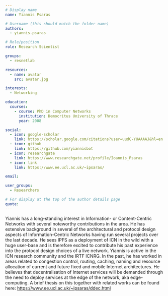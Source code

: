 ```yaml
---
# Display name
name: Yiannis Psaras

# Username (this should match the folder name)
authors:
  - yiannis-psaras

# Role/position
role: Research Scientist

groups:
  - resnetlab

resources:
  - name: avatar
    src: avatar.jpg

interests:
  - Networking

education:
  courses:
    - course: PhD in Computer Networks
      institution: Democritus University of Thrace
      year: 2008

social:
  - icon: google-scholar
    link: https://scholar.google.com/citations?user=uudC-YUAAAAJ&hl=en
  - icon: github
    link: https://github.com/yiannisbot
  - icon: researchgate
    link: https://www.researchgate.net/profile/Ioannis_Psaras
  - icon: link
    link: https://www.ee.ucl.ac.uk/~ipsaras/

email:

user_groups:
  - Researchers

# For display at the top of the author details page
quote:
---
```


Yiannis has a long-standing interest in Information- or Content-Centric Networks with several noteworthy contributions in the area. He has extensive background in several of the architectural and protocol design aspects of Information-Centric Networks having run several projects over the last decade. He sees IPFS as a deployment of ICN in the wild with a huge user-base and is therefore excited to contribute his past experience into the protocol design choices of a live network. Yiannis is active in the ICN research community and the IRTF ICNRG. In the past, he has worked in areas related to congestion control, routing, caching, naming and resource allocation of current and future fixed and mobile Internet architectures. He believes that decentralisation of Internet services will be demanded through the need to deploy services at the edge of the network, aka edge-computing. A brief  thesis on this together with related works can be found here: https://www.ee.ucl.ac.uk/~ipsaras/ddec.html
